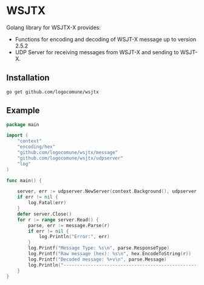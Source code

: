 # WSJTX

Golang library for WSJTX-X provides:

- Functions for encoding and decoding of WSJT-X message up to version 2.5.2
- UDP Server for receiving messages from WSJT-X and sending to WSJT-X.

## Installation

```
go get github.com/logocomune/wsjtx
```

## Example

```go
package main

import (
	"context"
	"encoding/hex"
	"github.com/logocomune/wsjtx/message"
	"github.com/logocomune/wsjtx/udpserver"
	"log"
)

func main() {

	server, err := udpserver.NewServer(context.Background(), udpserver.Multicast, udpserver.DefaultPort, log.Default())
	if err != nil {
		log.Fatal(err)
	}
	defer server.Close()
	for r := range server.Read() {
		parse, err := message.Parse(r)
		if err != nil {
			log.Println("Error:", err)
		}
		log.Printf("Message Type: %s\n", parse.ResponseType)
		log.Printf("Raw message (hex): %s\n", hex.EncodeToString(r))
		log.Printf("Decoded message: %+v\n", parse.Message)
		log.Println("-----------------------------------------------------")
	}
}


```
